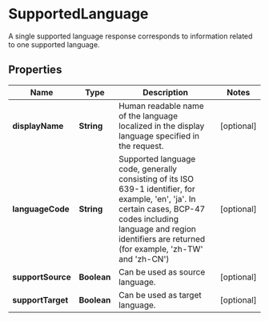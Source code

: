 

# SupportedLanguage

A single supported language response corresponds to information related to one supported language.

## Properties

| Name | Type | Description | Notes |
|------------ | ------------- | ------------- | -------------|
|**displayName** | **String** | Human readable name of the language localized in the display language specified in the request. |  [optional] |
|**languageCode** | **String** | Supported language code, generally consisting of its ISO 639-1 identifier, for example, &#39;en&#39;, &#39;ja&#39;. In certain cases, BCP-47 codes including language and region identifiers are returned (for example, &#39;zh-TW&#39; and &#39;zh-CN&#39;) |  [optional] |
|**supportSource** | **Boolean** | Can be used as source language. |  [optional] |
|**supportTarget** | **Boolean** | Can be used as target language. |  [optional] |



